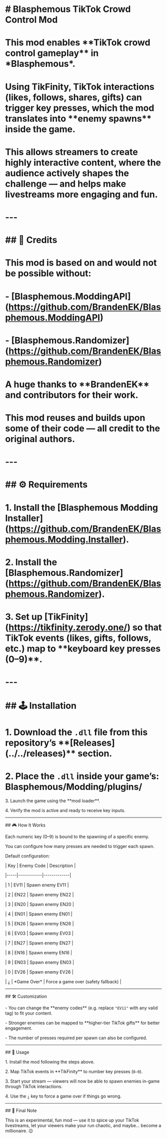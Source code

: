 # \# Blasphemous TikTok Crowd Control Mod

# 

# This mod enables \*\*TikTok crowd control gameplay\*\* in \*Blasphemous\*.  

# Using TikFinity, TikTok interactions (likes, follows, shares, gifts) can trigger key presses, which the mod translates into \*\*enemy spawns\*\* inside the game.  

# 

# This allows streamers to create highly interactive content, where the audience actively shapes the challenge — and helps make livestreams more engaging and fun.

# 

# ---

# 

# \## 📌 Credits

# 

# This mod is based on and would not be possible without:

# 

# \- \[Blasphemous.ModdingAPI](https://github.com/BrandenEK/Blasphemous.ModdingAPI)  

# \- \[Blasphemous.Randomizer](https://github.com/BrandenEK/Blasphemous.Randomizer)  

# 

# A huge thanks to \*\*BrandenEK\*\* and contributors for their work.  

# This mod reuses and builds upon some of their code — all credit to the original authors.

# 

# ---

# 

# \## ⚙️ Requirements

# 

# 1\. Install the \[Blasphemous Modding Installer](https://github.com/BrandenEK/Blasphemous.Modding.Installer).  

# 2\. Install the \[Blasphemous.Randomizer](https://github.com/BrandenEK/Blasphemous.Randomizer).  

# 3\. Set up \[TikFinity](https://tikfinity.zerody.one/) so that TikTok events (likes, gifts, follows, etc.) map to \*\*keyboard key presses (0–9)\*\*.

# 

# ---

# 

# \## 🕹️ Installation

# 

# 1\. Download the `.dll` file from this repository’s \*\*\[Releases](../../releases)\*\* section.  

# 2\. Place the `.dll` inside your game’s: Blasphemous/Modding/plugins/



3\. Launch the game using the \*\*mod loader\*\*.  

4\. Verify the mod is active and ready to receive key inputs.



---



\## 🎮 How It Works



Each numeric key (0–9) is bound to the spawning of a specific enemy.  

You can configure how many presses are needed to trigger each spawn.



Default configuration:



| Key | Enemy Code | Description |

|-----|------------|-------------|

| 1   | EV11       | Spawn enemy EV11 |

| 2   | EN22       | Spawn enemy EN22 |

| 3   | EN20       | Spawn enemy EN20 |

| 4   | EN01       | Spawn enemy EN01 |

| 5   | EN26       | Spawn enemy EN26 |

| 6   | EV03       | Spawn enemy EV03 |

| 7   | EN27       | Spawn enemy EN27 |

| 8   | EN16       | Spawn enemy EN16 |

| 9   | EN03       | Spawn enemy EN03 |

| 0   | EV26       | Spawn enemy EV26 |

| ¿   | \*Game Over\* | Force a game over (safety fallback) |



---



\## 🛠️ Customization



\- You can change the \*\*enemy codes\*\* (e.g. replace `"EV11"` with any valid tag) to fit your content.  

\- Stronger enemies can be mapped to \*\*higher-tier TikTok gifts\*\* for better engagement.  

\- The number of presses required per spawn can also be configured.



---



\## 🚀 Usage



1\. Install the mod following the steps above.  

2\. Map TikTok events in \*\*TikFinity\*\* to number key presses (`0–9`).  

3\. Start your stream — viewers will now be able to spawn enemies in-game through TikTok interactions.  

4\. Use the `¿` key to force a game over if things go wrong.



---



\## 🎃 Final Note



This is an experimental, fun mod — use it to spice up your TikTok livestreams, let your viewers make your run chaotic, and maybe… become a millionaire. 😉



